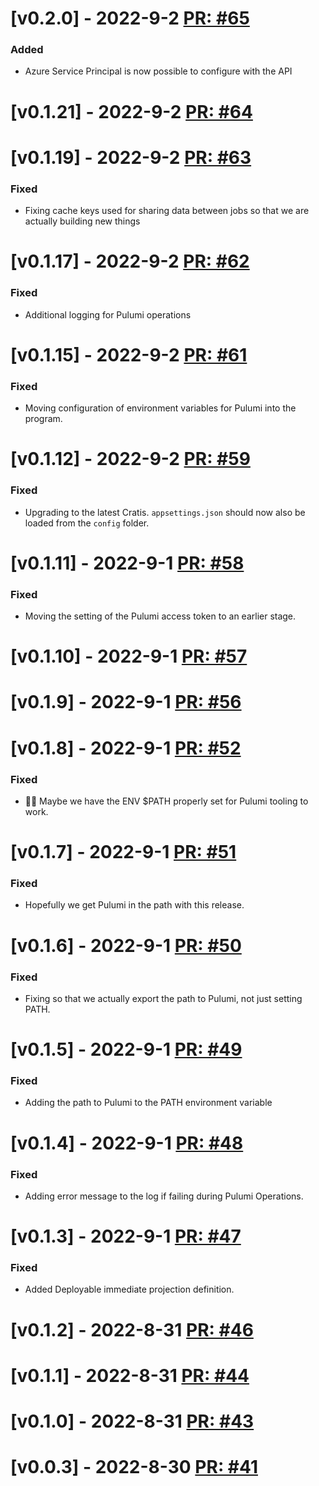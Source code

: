 # [v0.2.0] - 2022-9-2 [PR: #65](https://github.com/aksio-insurtech/AppManager/pull/65)

### Added

- Azure Service Principal is now possible to configure with the API


# [v0.1.21] - 2022-9-2 [PR: #64](https://github.com/aksio-insurtech/AppManager/pull/64)



# [v0.1.19] - 2022-9-2 [PR: #63](https://github.com/aksio-insurtech/AppManager/pull/63)

### Fixed

- Fixing cache keys used for sharing data between jobs so that we are actually building new things


# [v0.1.17] - 2022-9-2 [PR: #62](https://github.com/aksio-insurtech/AppManager/pull/62)

### Fixed

- Additional logging for Pulumi operations


# [v0.1.15] - 2022-9-2 [PR: #61](https://github.com/aksio-insurtech/AppManager/pull/61)

### Fixed

- Moving configuration of environment variables for Pulumi into the program.


# [v0.1.12] - 2022-9-2 [PR: #59](https://github.com/aksio-insurtech/AppManager/pull/59)

### Fixed

- Upgrading to the latest Cratis. `appsettings.json` should now also be loaded from the `config` folder.


# [v0.1.11] - 2022-9-1 [PR: #58](https://github.com/aksio-insurtech/AppManager/pull/58)

### Fixed

- Moving the setting of the Pulumi access token to an earlier stage.


# [v0.1.10] - 2022-9-1 [PR: #57](https://github.com/aksio-insurtech/AppManager/pull/57)



# [v0.1.9] - 2022-9-1 [PR: #56](https://github.com/aksio-insurtech/AppManager/pull/56)



# [v0.1.8] - 2022-9-1 [PR: #52](https://github.com/aksio-insurtech/AppManager/pull/52)

### Fixed

- 🤞🏻 Maybe we have the ENV $PATH properly set for Pulumi tooling to work.


# [v0.1.7] - 2022-9-1 [PR: #51](https://github.com/aksio-insurtech/AppManager/pull/51)

### Fixed

- Hopefully we get Pulumi in the path with this release.


# [v0.1.6] - 2022-9-1 [PR: #50](https://github.com/aksio-insurtech/AppManager/pull/50)

### Fixed

- Fixing so that we actually export the path to Pulumi, not just setting PATH.


# [v0.1.5] - 2022-9-1 [PR: #49](https://github.com/aksio-insurtech/AppManager/pull/49)

### Fixed

- Adding the path to Pulumi to the PATH environment variable


# [v0.1.4] - 2022-9-1 [PR: #48](https://github.com/aksio-insurtech/AppManager/pull/48)

### Fixed

- Adding error message to the log if failing during Pulumi Operations.


# [v0.1.3] - 2022-9-1 [PR: #47](https://github.com/aksio-insurtech/AppManager/pull/47)

### Fixed

- Added Deployable immediate projection definition.


# [v0.1.2] - 2022-8-31 [PR: #46](https://github.com/aksio-insurtech/AppManager/pull/46)



# [v0.1.1] - 2022-8-31 [PR: #44](https://github.com/aksio-insurtech/AppManager/pull/44)



# [v0.1.0] - 2022-8-31 [PR: #43](https://github.com/aksio-insurtech/AppManager/pull/43)



# [v0.0.3] - 2022-8-30 [PR: #41](https://github.com/aksio-insurtech/AppManager/pull/41)




